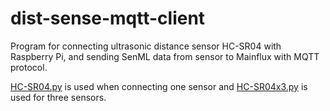 # dist-sense-mqtt-client


Program for connecting ultrasonic distance sensor HC-SR04 with Raspberry Pi, and sending SenML data from sensor to Mainflux with MQTT protocol.

[HC-SR04.py](../master/HC-SR04.py) is used when connecting one sensor and [HC-SR04x3.py](../master/HC-SR04x3.py) is used for three sensors.
